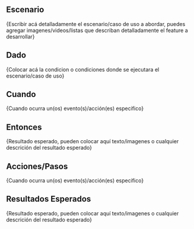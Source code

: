 ## Escenario
{Escribir acá detalladamente el escenario/caso de uso a abordar, puedes agregar imagenes/videos/listas que describan detalladamente el feature a desarrollar}

## Dado
{Colocar acá la condicion o condiciones donde se ejecutara el escenario/caso de uso}

## Cuando
{Cuando ocurra un(os) evento(s)/acción(es) especifico}

## Entonces
{Resultado esperado, pueden colocar aquí texto/imagenes o cualquier descrición del resultado esperado}

## Acciones/Pasos
{Cuando ocurra un(os) evento(s)/acción(es) especifico}

## Resultados Esperados
{Resultado esperado, pueden colocar aquí texto/imagenes o cualquier descrición del resultado esperado}


